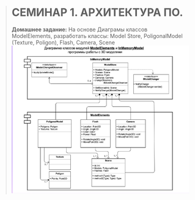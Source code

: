 ># **СЕМИНАР 1. АРХИТЕКТУРА ПО.**
> **Домашнее задание:**  На основе Диаграмы классов ModelElements, разработать классы: Model Store, PoligonalModel (Texture, Poligon), Flash, Camera, Scene
![sheme.png](sheme.png)